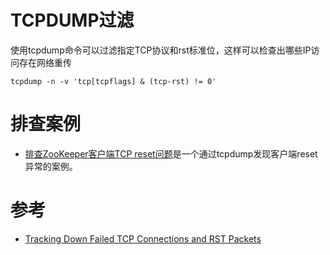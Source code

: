 
# TCPDUMP过滤

使用tcpdump命令可以过滤指定TCP协议和rst标准位，这样可以检查出哪些IP访问存在网络重传

```
tcpdump -n -v 'tcp[tcpflags] & (tcp-rst) != 0'
```

# 排查案例

* [排查ZooKeeper客户端TCP reset问题](../../big_data/zookeeper/before_zk_3.5_client_tcp_reset)是一个通过tcpdump发现客户端reset异常的案例。

# 参考

* [Tracking Down Failed TCP Connections and RST Packets](https://www.logicmonitor.com/blog/2014/03/13/tracking-down-failed-tcp-connections-and-rst-packets/)